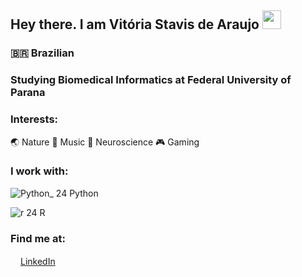 ## Hey there. I am Vitória Stavis de Araujo <img src="https://raw.githubusercontent.com/iampavangandhi/iampavangandhi/master/gifs/Hi.gif" width="30px"></h2>

### 🇧🇷 Brazilian
### Studying Biomedical Informatics at Federal University of Parana
### Interests:
:earth_asia: Nature
:musical_note: Music
🧠 Neuroscience
:video_game: Gaming

### I work with:
![Python_ 24](https://user-images.githubusercontent.com/72163805/112757777-8f442500-8fc1-11eb-9116-15056055c464.png) Python

![r 24](https://user-images.githubusercontent.com/72163805/112757804-abe05d00-8fc1-11eb-8db3-c085d8fbbb8c.png) R

### Find me at:

<a href="https://www.linkedin.com/in/vitoriastavis"><img src="https://user-images.githubusercontent.com/72163805/112757608-d4b42280-8fc0-11eb-92fd-df007da05247.png" width="16"></img></a>[LinkedIn](https://www.linkedin.com/in/vitoriastavis)  


